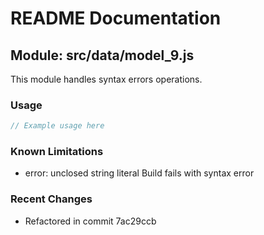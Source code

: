 # README Documentation

## Module: src/data/model_9.js

This module handles syntax errors operations.

### Usage

```java
// Example usage here
```

### Known Limitations

- error: unclosed string literal Build fails with syntax error

### Recent Changes

- Refactored in commit 7ac29ccb
